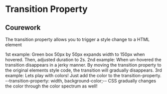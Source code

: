 # Transition Property

## Courework
The transition property allows you to trigger a style change to a HTML element
 
 1st example: Green box 50px by 50px expands width to 150px when hovered.
 Then, adjusted duration to 2s.
 2nd example: When un-hovered the transition disappears in a jerky manner. 
 By moving the transition property to the original elements style code, the transition will gradually disappears.
 3rd example: Lets play with colors! Just add the color to the transition-property.
 --transition-property: width, background-color;-- 
 CSS gradually changes the color through the color spectrum as well!